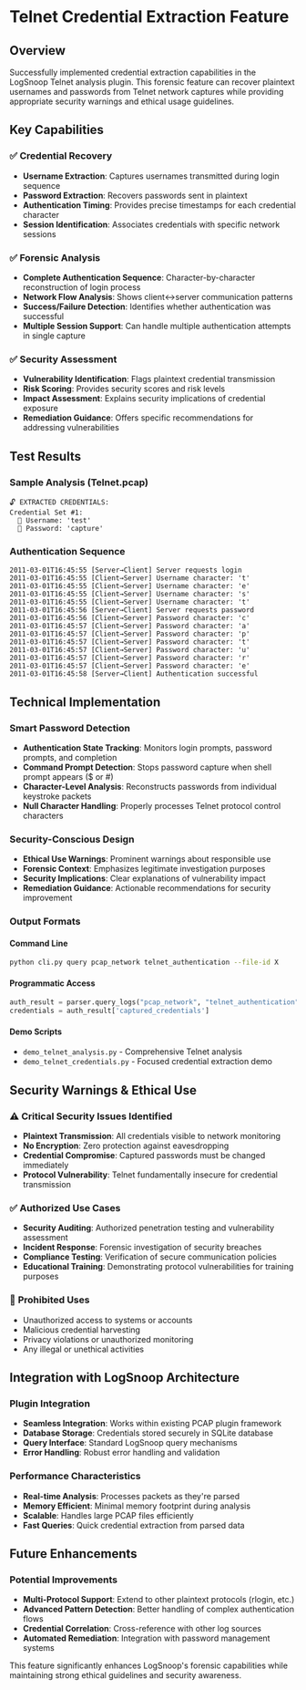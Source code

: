 # Telnet Credential Extraction Feature

## Overview
Successfully implemented credential extraction capabilities in the LogSnoop Telnet analysis plugin. This forensic feature can recover plaintext usernames and passwords from Telnet network captures while providing appropriate security warnings and ethical usage guidelines.

## Key Capabilities

### ✅ **Credential Recovery**
- **Username Extraction**: Captures usernames transmitted during login sequence
- **Password Extraction**: Recovers passwords sent in plaintext
- **Authentication Timing**: Provides precise timestamps for each credential character
- **Session Identification**: Associates credentials with specific network sessions

### ✅ **Forensic Analysis**
- **Complete Authentication Sequence**: Character-by-character reconstruction of login process
- **Network Flow Analysis**: Shows client↔server communication patterns
- **Success/Failure Detection**: Identifies whether authentication was successful
- **Multiple Session Support**: Can handle multiple authentication attempts in single capture

### ✅ **Security Assessment**
- **Vulnerability Identification**: Flags plaintext credential transmission
- **Risk Scoring**: Provides security scores and risk levels
- **Impact Assessment**: Explains security implications of credential exposure
- **Remediation Guidance**: Offers specific recommendations for addressing vulnerabilities

## Test Results

### Sample Analysis (Telnet.pcap)
```
🔓 EXTRACTED CREDENTIALS:
Credential Set #1:
  👤 Username: 'test'
  🔑 Password: 'capture'
```

### Authentication Sequence
```
2011-03-01T16:45:55 [Server→Client] Server requests login
2011-03-01T16:45:55 [Client→Server] Username character: 't'
2011-03-01T16:45:55 [Client→Server] Username character: 'e'
2011-03-01T16:45:55 [Client→Server] Username character: 's'
2011-03-01T16:45:55 [Client→Server] Username character: 't'
2011-03-01T16:45:56 [Server→Client] Server requests password
2011-03-01T16:45:56 [Client→Server] Password character: 'c'
2011-03-01T16:45:57 [Client→Server] Password character: 'a'
2011-03-01T16:45:57 [Client→Server] Password character: 'p'
2011-03-01T16:45:57 [Client→Server] Password character: 't'
2011-03-01T16:45:57 [Client→Server] Password character: 'u'
2011-03-01T16:45:57 [Client→Server] Password character: 'r'
2011-03-01T16:45:57 [Client→Server] Password character: 'e'
2011-03-01T16:45:58 [Server→Client] Authentication successful
```

## Technical Implementation

### Smart Password Detection
- **Authentication State Tracking**: Monitors login prompts, password prompts, and completion
- **Command Prompt Detection**: Stops password capture when shell prompt appears ($ or #)
- **Character-Level Analysis**: Reconstructs passwords from individual keystroke packets
- **Null Character Handling**: Properly processes Telnet protocol control characters

### Security-Conscious Design
- **Ethical Use Warnings**: Prominent warnings about responsible use
- **Forensic Context**: Emphasizes legitimate investigation purposes
- **Security Implications**: Clear explanations of vulnerability impact
- **Remediation Guidance**: Actionable recommendations for security improvement

### Output Formats

#### Command Line
```bash
python cli.py query pcap_network telnet_authentication --file-id X
```

#### Programmatic Access
```python
auth_result = parser.query_logs("pcap_network", "telnet_authentication", file_id=file_id)
credentials = auth_result['captured_credentials']
```

#### Demo Scripts
- `demo_telnet_analysis.py` - Comprehensive Telnet analysis
- `demo_telnet_credentials.py` - Focused credential extraction demo

## Security Warnings & Ethical Use

### ⚠️ **Critical Security Issues Identified**
- **Plaintext Transmission**: All credentials visible to network monitoring
- **No Encryption**: Zero protection against eavesdropping
- **Credential Compromise**: Captured passwords must be changed immediately
- **Protocol Vulnerability**: Telnet fundamentally insecure for credential transmission

### ✅ **Authorized Use Cases**
- **Security Auditing**: Authorized penetration testing and vulnerability assessment
- **Incident Response**: Forensic investigation of security breaches
- **Compliance Testing**: Verification of secure communication policies
- **Educational Training**: Demonstrating protocol vulnerabilities for training purposes

### 🚫 **Prohibited Uses**
- Unauthorized access to systems or accounts
- Malicious credential harvesting
- Privacy violations or unauthorized monitoring
- Any illegal or unethical activities

## Integration with LogSnoop Architecture

### Plugin Integration
- **Seamless Integration**: Works within existing PCAP plugin framework
- **Database Storage**: Credentials stored securely in SQLite database
- **Query Interface**: Standard LogSnoop query mechanisms
- **Error Handling**: Robust error handling and validation

### Performance Characteristics
- **Real-time Analysis**: Processes packets as they're parsed
- **Memory Efficient**: Minimal memory footprint during analysis
- **Scalable**: Handles large PCAP files efficiently
- **Fast Queries**: Quick credential extraction from parsed data

## Future Enhancements

### Potential Improvements
- **Multi-Protocol Support**: Extend to other plaintext protocols (rlogin, etc.)
- **Advanced Pattern Detection**: Better handling of complex authentication flows
- **Credential Correlation**: Cross-reference with other log sources
- **Automated Remediation**: Integration with password management systems

This feature significantly enhances LogSnoop's forensic capabilities while maintaining strong ethical guidelines and security awareness.